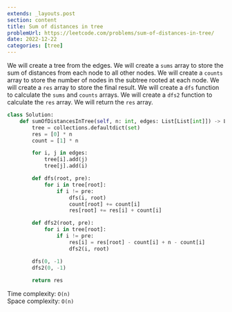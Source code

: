 ```yaml
---
extends: _layouts.post
section: content
title: Sum of distances in tree
problemUrl: https://leetcode.com/problems/sum-of-distances-in-tree/
date: 2022-12-22
categories: [tree]
---
```


We will create a tree from the edges. We will create a `sums` array to store the sum of distances from each node to all other nodes. We will create a `counts` array to store the number of nodes in the subtree rooted at each node. We will create a `res` array to store the final result. We will create a `dfs` function to calculate the `sums` and `counts` arrays. We will create a `dfs2` function to calculate the `res` array. We will return the `res` array.

```python
class Solution:
    def sumOfDistancesInTree(self, n: int, edges: List[List[int]]) -> List[int]:
        tree = collections.defaultdict(set)
        res = [0] * n
        count = [1] * n

        for i, j in edges:
            tree[i].add(j)
            tree[j].add(i)

        def dfs(root, pre):
            for i in tree[root]:
                if i != pre:
                    dfs(i, root)
                    count[root] += count[i]
                    res[root] += res[i] + count[i]

        def dfs2(root, pre):
            for i in tree[root]:
                if i != pre:
                    res[i] = res[root] - count[i] + n - count[i]
                    dfs2(i, root)

        dfs(0, -1)
        dfs2(0, -1)
        
        return res
```

Time complexity: `O(n)` <br/>
Space complexity: `O(n)`

